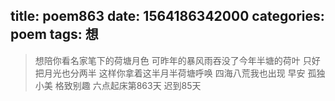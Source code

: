 title: poem863
date: 1564186342000
categories: poem
tags: 想
---
> 想陪你看名家笔下的荷塘月色
可昨年的暴风雨吞没了今年半塘的荷叶
只好把月光也分两半
这样你拿着这半月半荷塘呼唤
四海八荒我也出现
早安
孤独小美
格致别趣
六点起床第863天 迟到85天